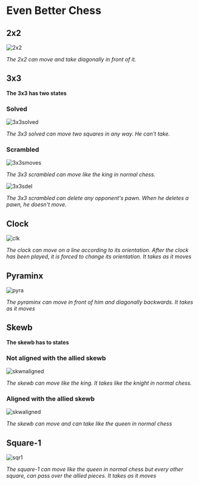 # Even Better Chess

## 2x2

![2x2](2x2.png)

*The 2x2 can move and take diagonally in front of it.*

## 3x3

**The 3x3 has two states**

### Solved

![3x3solved](3x3.png)

*The 3x3 solved can move two squares in any way. He can't take.*

### Scrambled

![3x3smoves](3x3s_moves.png)

*The 3x3 scrambled can move like the king in normal chess.*

![3x3sdel](3x3s_del.png)

*The 3x3 scrambled can delete any opponent's pawn. When he deletes a pawn, he doesn't move.*

## Clock

![clk](clk.png)

*The clock can move on a line according to its orientation. After the clock has been played, it is forced to change its orientation. It takes as it moves*

## Pyraminx

![pyra](pyra.png)

*The pyraminx can move in front of him and diagonally backwards. It takes as it moves*

## Skewb

**The skewb has to states**

### Not aligned with the allied skewb

![skwnaligned](skw_not_aligned.png)

*The skewb can move like the king. It takes like the knight in normal chess.*

### Aligned with the allied skewb

![skwaligned](skw_aligned.png)

*The skewb can move and can take like the queen in normal chess*

## Square-1

![sqr1](sqr1.png)

*The square-1 can move like the queen in normal chess but every other square, can pass over the allied pieces. It takes as it moves*
